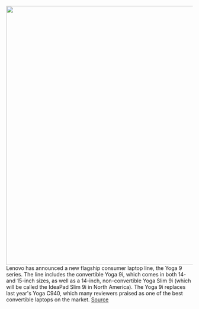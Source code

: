 <img src='https://cdn.vox-cdn.com/thumbor/kLjcmeyAq4e8HHwmurrwUWCkTbk=/0x0:2000x1500/1200x800/filters:focal(840x590:1160x910)/cdn.vox-cdn.com/uploads/chorus_image/image/67319250/02_Yoga_9_Hero_Portability_Design.0.jpg' width='700px' /><br/>
Lenovo has announced a new flagship consumer laptop line, the Yoga 9 series. The line includes the convertible Yoga 9i, which comes in both 14- and 15-inch sizes, as well as a 14-inch, non-convertible Yoga Slim 9i (which will be called the IdeaPad Slim 9i in North America). The Yoga 9i replaces last year's Yoga C940, which many reviewers praised as one of the best convertible laptops on the market.
<a href='https://www.theverge.com/2020/8/31/21404835/lenovo-yoga-9i-ideapad-slim-laptops-new-convertible'> Source <a/>